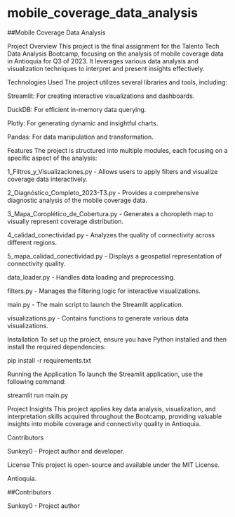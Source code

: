 # mobile_coverage_data_analysis
##Mobile Coverage Data Analysis

Project Overview
This project is the final assignment for the Talento Tech Data Analysis Bootcamp, focusing on the analysis of mobile coverage data in Antioquia for Q3 of 2023. It leverages various data analysis and visualization techniques to interpret and present insights effectively.

Technologies Used
The project utilizes several libraries and tools, including:

Streamlit: For creating interactive visualizations and dashboards.

DuckDB: For efficient in-memory data querying.

Plotly: For generating dynamic and insightful charts.

Pandas: For data manipulation and transformation.

Features
The project is structured into multiple modules, each focusing on a specific aspect of the analysis:

1_Filtros_y_Visualizaciones.py - Allows users to apply filters and visualize coverage data interactively.

2_Diagnóstico_Completo_2023-T3.py - Provides a comprehensive diagnostic analysis of the mobile coverage data.

3_Mapa_Coroplético_de_Cobertura.py - Generates a choropleth map to visually represent coverage distribution.

4_calidad_conectividad.py - Analyzes the quality of connectivity across different regions.

5_mapa_calidad_conectividad.py - Displays a geospatial representation of connectivity quality.

data_loader.py - Handles data loading and preprocessing.

filters.py - Manages the filtering logic for interactive visualizations.

main.py - The main script to launch the Streamlit application.

visualizations.py - Contains functions to generate various data visualizations.

Installation
To set up the project, ensure you have Python installed and then install the required dependencies:

pip install -r requirements.txt

Running the Application
To launch the Streamlit application, use the following command:

streamlit run main.py

Project Insights
This project applies key data analysis, visualization, and interpretation skills acquired throughout the Bootcamp, providing valuable insights into mobile coverage and connectivity quality in Antioquia.

Contributors

Sunkey0 - Project author and developer.

License
This project is open-source and available under the MIT License.

Antioquia.

##Contributors

Sunkey0 - Project author
